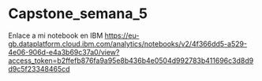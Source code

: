 # Capstone_semana_5

Enlace a mi notebook en IBM https://eu-gb.dataplatform.cloud.ibm.com/analytics/notebooks/v2/4f366dd5-a529-4e06-906d-e4a3b69c37a0/view?access_token=b2ffefb876fa9a95e8b436b4e0504d992783b411696c3d8d9d9c5f23348465cd
